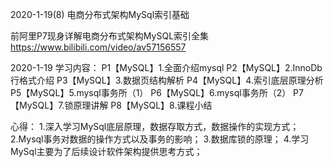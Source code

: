 2020-1-19(8) 电商分布式架构MySql索引基础

前阿里P7现身详解电商分布式架构MySQL索引全集
https://www.bilibili.com/video/av57156557

2020-1-19
学习内容：
P1【MySQL】1.全面介绍mysql
P2【MySQL】2.InnoDb行格式介绍
P3【MySQL】3.数据页结构解析
P4【MySQL】4.索引底层原理分析
P5【MySQL】5.mysql事务所（1）
P6【MySQL】6.mysql事务所（2）
P7【MySQL】7.锁原理讲解
P8【MySQL】8.课程小结

心得：
1.深入学习MySql底层原理，数据存取方式，数据操作的实现方式；
2.Mysql事务对数据的操作方式以及事务的影响；
3.数据库锁的原理；
4.学习MySql主要为了后续设计软件架构提供思考方式；